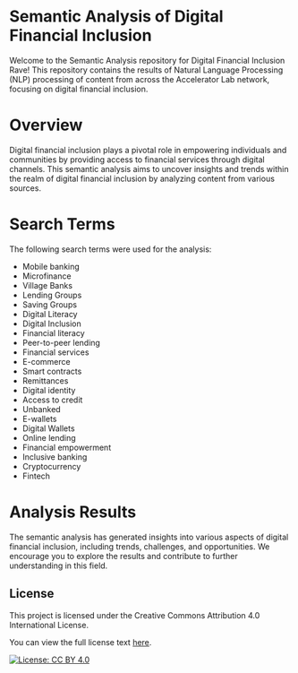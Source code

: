 # Semantic Analysis of Digital Financial Inclusion

Welcome to the Semantic Analysis repository for Digital Financial Inclusion Rave! This repository contains the results of Natural Language Processing (NLP) processing of content from across the Accelerator Lab network, focusing on digital financial inclusion.

# Overview

Digital financial inclusion plays a pivotal role in empowering individuals and communities by providing access to financial services through digital channels. This semantic analysis aims to uncover insights and trends within the realm of digital financial inclusion by analyzing content from various sources.

# Search Terms

The following search terms were used for the analysis:

- Mobile banking
- Microfinance
- Village Banks
- Lending Groups
- Saving Groups
- Digital Literacy
- Digital Inclusion
- Financial literacy
- Peer-to-peer lending
- Financial services
- E-commerce
- Smart contracts
- Remittances
- Digital identity
- Access to credit
- Unbanked
- E-wallets
- Digital Wallets
- Online lending
- Financial empowerment
- Inclusive banking
- Cryptocurrency
- Fintech

# Analysis Results

The semantic analysis has generated insights into various aspects of digital financial inclusion, including trends, challenges, and opportunities. We encourage you to explore the results and contribute to further understanding in this field.


## License

This project is licensed under the Creative Commons Attribution 4.0 International License.

You can view the full license text [here](https://creativecommons.org/licenses/by/4.0/legalcode).

[![License: CC BY 4.0](https://img.shields.io/badge/License-CC%20BY%204.0-lightgrey.svg)](https://creativecommons.org/licenses/by/4.0/)
